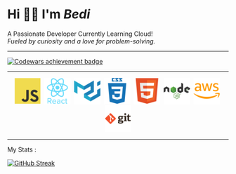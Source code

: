 #      Hi 👋🏻 I'm _Bedi_
A Passionate Developer Currently Learning Cloud! <br>
        _Fueled by curiosity and a love for problem-solving._
           



<div>
    <hr>
</div>

<a href="https://www.codewars.com/users/Bedi06">
  <img src="https://www.codewars.com/users/Bedi06/badges/large" alt="Codewars achievement badge">


 <hr>
       
</a>
<div align="center">
  <img src="https://github.com/devicons/devicon/blob/master/icons/javascript/javascript-original.svg" title="JavaScript" alt="JavaScript" width="60" height="60"/>&nbsp;
  <img src="https://github.com/devicons/devicon/blob/master/icons/react/react-original-wordmark.svg" title="React" alt="React" width="60" height="60"/>&nbsp;
  <img src="https://github.com/devicons/devicon/blob/master/icons/materialui/materialui-original.svg" title="Material UI" alt="Material UI" width="60" height="60"/>&nbsp;
  <img src="https://github.com/devicons/devicon/blob/master/icons/css3/css3-plain-wordmark.svg"  title="CSS3" alt="CSS" width="60" height="60"/>&nbsp;
  <img src="https://github.com/devicons/devicon/blob/master/icons/html5/html5-original.svg" title="HTML5" alt="HTML" width="60" height="60"/>&nbsp;
  <img src="https://github.com/devicons/devicon/blob/master/icons/nodejs/nodejs-original-wordmark.svg" title="NodeJS" alt="NodeJS" width="60" height="60"/>&nbsp;
  <img src="https://github.com/devicons/devicon/blob/master/icons/amazonwebservices/amazonwebservices-plain-wordmark.svg" title="AWS" alt="AWS" width="60" height="60"/>&nbsp;
  <img src="https://github.com/devicons/devicon/blob/master/icons/git/git-original-wordmark.svg" title="Git" **alt="Git" width="60" height="60"/>
</div>

<hr>

My Stats :



<a href="https://git.io/streak-stats"><img src="https://github-readme-streak-stats.herokuapp.com?user=bedi06&theme=transparent&hide_border=true&mode=weekly&card_width=724" alt="GitHub Streak" /></a>





